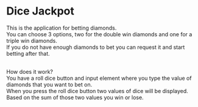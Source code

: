 # Dice Jackpot

This is the application for betting diamonds. <br>
You can choose 3 options, two for the double win diamonds and one for a triple win diamonds. <br>
If you do not have enough diamonds to bet you can request it and start betting after that. <br><br>

How does it work? <br>
You have a roll dice button and input element where you type the value of diamonds that you want to bet on. <br>
When you press the roll dice button two values of dice will be displayed. Based on the sum of those two values you win or lose. <br>
